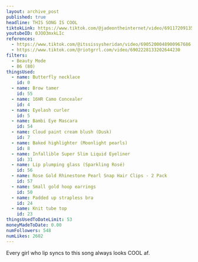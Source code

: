 ```yaml
---
layout: archive_post
published: true
headline: THIS SONG IS COOL
tiktokLink: https://www.tiktok.com/@jadeontheinternet/video/6911720913524378886
youtubeID: 0JOO3mxkLIc
references:
  - https://www.tiktok.com/@itssissysheridan/video/6905200048900967686
  - https://www.tiktok.com/@riotgrrl.com/video/6902228133202644230
filters:
  - Beauty Mode
  - B6 (80)
thingsUsed:
  - name: Butterfly necklace
    id: 0
  - name: Brow tamer
    id: 55
  - name: 16HR Camo Concealer
    id: 4
  - name: Eyelash curler
    id: 5
  - name: Bambi Eye Mascara
    id: 54
  - name: Cloud paint cream blush (Dusk)
    id: 7
  - name: Baked highlighter (Moonlight pearls)
    id: 8
  - name: Infallible Super Slim Liquid Eyeliner
    id: 31
  - name: Lip plumping glass (Sparkling Rosé)
    id: 56
  - name: Rose Gold Rhinestone Pearl Snap Hair Clips - 2 Pack
    id: 57
  - name: Small gold hoop earrings
    id: 50
  - name: Padded up strapless bra
    id: 24
  - name: Knit tube top
    id: 23
thingsUsedToDateLimit: 53
moneyMadeToDate: 0.00
numFollowers: 548
numLikes: 2602
---
```


Every girl who lip syncs to this song always looks COOL af.
